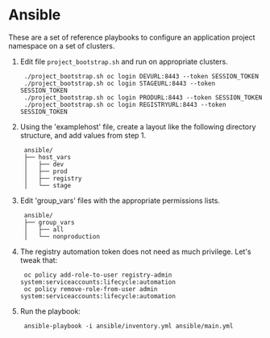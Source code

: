 # Ansible

These are a set of reference playbooks to configure an application project namespace on a set of clusters.

1. Edit file `project_bootstrap.sh` and run on appropriate clusters.

        ./project_bootstrap.sh oc login DEVURL:8443 --token SESSION_TOKEN
        ./project_bootstrap.sh oc login STAGEURL:8443 --token SESSION_TOKEN
        ./project_bootstrap.sh oc login PRODURL:8443 --token SESSION_TOKEN
        ./project_bootstrap.sh oc login REGISTRYURL:8443 --token SESSION_TOKEN
1. Using the 'examplehost' file, create a layout like the following directory structure, and add values from step 1.

        ansible/
        ├── host_vars
        │   ├── dev
        │   ├── prod
        │   ├── registry
        │   └── stage
1. Edit 'group_vars' files with the appropriate permissions lists.

        ansible/
        ├── group_vars
        │   ├── all
        │   └── nonproduction
1. The registry automation token does not need as much privilege. Let's tweak that:

        oc policy add-role-to-user registry-admin system:serviceaccounts:lifecycle:automation
        oc policy remove-role-from-user admin system:serviceaccounts:lifecycle:automation
1. Run the playbook:

        ansible-playbook -i ansible/inventory.yml ansible/main.yml
